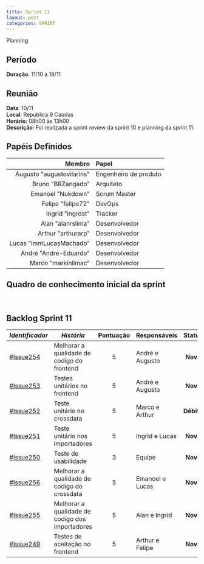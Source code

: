 ```yaml
---
title: Sprint 11
layout: post
categories: SPRINT
---
```

Planning

## Período

**Duração**: 11/10 à 18/11

## Reunião

<b>Data</b>: 10/11 <br/>
<b>Local</b>: Republica 9 Caudas<br/>
<b>Horário</b>: 08h00 às 13h00<br/>
<b>Descrição</b>: Foi realizada a sprint review da sprint 10 e planning da sprint 11.

## Papéis Definidos

|Membro|Papel|
|-:|:-|
|Augusto "augustovilarins" | Engenheiro de produto|
|Bruno "BRZangado" | Arquiteto |
|Emanoel "Nukdown" | Scrum Master |
|Felipe "felipe72" | DevOps |  
|Ingrid "ingrdst" | Tracker |
|Alan "alanrslima" | Desenvolvedor |
|Arthur "arthurarp" | Desenvolvedor |
|Lucas "lmmLucasMachado" | Desenvolvedor |
|André "Andre-Eduardo" | Desenvolvedor|
|Marco "markinlimac" | Desenvolvedor|

## Quadro de conhecimento inicial da sprint

<img src="" />

<img src="" />


## Backlog Sprint 11

| *Identificador* | ***História*** | **Pontuação** | **Responsáveis** | **Status** |
| ------ | ------------ |     :---:     |  ---------------- | :---:  |
|[#Issue254](https://github.com/fga-eps-mds/2018.2-GamesBI/issues/254) | Melhorar a qualidade de codigo do frontend | 5| André e Augusto | **Nova**  |
|[#Issue253](https://github.com/fga-eps-mds/2018.2-GamesBI/issues/253) |	Testes unitários no frontend | 5|  André e Augusto | **Nova**  |
|[#Issue252](https://github.com/fga-eps-mds/2018.2-GamesBI/issues/252) | Teste unitário no crossdata | 5|  Marco e Arthur| **Débito**  |
|[#Issue251](https://github.com/fga-eps-mds/2018.2-GamesBI/issues/251) | Teste unitário nos importadores | 5|  Ingrid e Lucas| **Nova**  |
|[#Issue250](https://github.com/fga-eps-mds/2018.2-GamesBI/issues/250) | Teste de usabilidade | 3| Equipe | **Nova**  |
|[#Issue256](https://github.com/fga-eps-mds/2018.2-GamesBI/issues/256) | Melhorar a qualidade de codigo do crossdata |5| Emanoel e Lucas | **Nova**  |
|[#Issue255](https://github.com/fga-eps-mds/2018.2-GamesBI/issues/255) | Melhorar a qualidade de codigo dos importadores |5| Alan e Ingrid | **Nova**  |
|[#Issue249](https://github.com/fga-eps-mds/2018.2-GamesBI/issues/249) | Testes de aceitação no frontend |5| Arthur e Felipe | **Nova**  |
